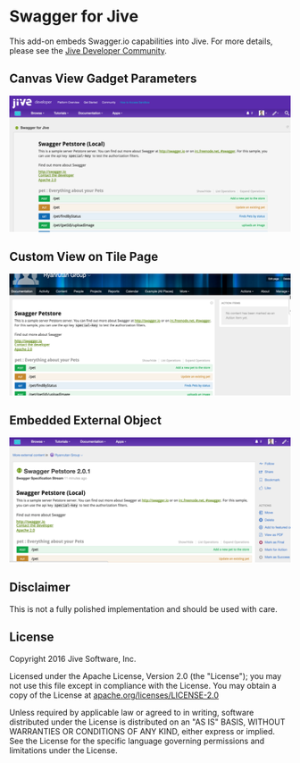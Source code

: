 # Swagger for Jive
This add-on embeds Swagger.io capabilities into Jive.  For more details, please see the [Jive Developer Community](https://community.jivesoftware.com/community/developer).

## Canvas View Gadget Parameters
![Canvas View](https://github.com/jivesoftware/swagger4jive/blob/master/screenshot-1.png?raw=true)

## Custom View on Tile Page
![Canvas View](https://github.com/jivesoftware/swagger4jive/blob/master/screenshot-2.png?raw=true)

## Embedded External Object
![Canvas View](https://github.com/jivesoftware/swagger4jive/blob/master/screenshot-3.png?raw=true)

## Disclaimer

This is not a fully polished implementation and should be used with care.

## License

Copyright 2016 Jive Software, Inc.

Licensed under the Apache License, Version 2.0 (the "License");
you may not use this file except in compliance with the License.
You may obtain a copy of the License at [apache.org/licenses/LICENSE-2.0](http://www.apache.org/licenses/LICENSE-2.0)

Unless required by applicable law or agreed to in writing, software
distributed under the License is distributed on an "AS IS" BASIS,
WITHOUT WARRANTIES OR CONDITIONS OF ANY KIND, either express or implied.
See the License for the specific language governing permissions and
limitations under the License.
